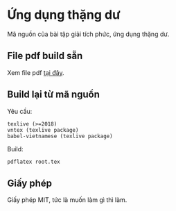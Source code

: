 # Ứng dụng thặng dư
Mã nguồn của bài tập giải tích phức, ứng dụng thặng dư.

## File pdf build sẵn
Xem file pdf [tại đây](https://github.com/ndgnuh/ung-dung-thang-du/blob/master/root.pdf).

## Build lại từ mã nguồn
Yêu cầu:
```
texlive (>=2018)
vntex (texlive package)
babel-vietnamese (texlive package)
```

Build:
```sh
pdflatex root.tex
```

## Giấy phép
Giấy phép MIT, tức là muốn làm gì thì làm.
